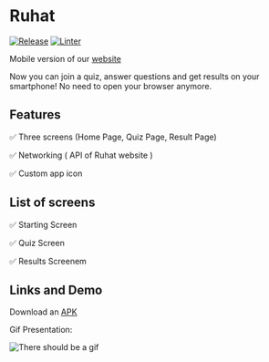 # Ruhat
[![Release](https://github.com/AhmadAlhussin2/ruhat_mobile/actions/workflows/flutter.yml/badge.svg?branch=main)](https://github.com/AhmadAlhussin2/ruhat_mobile/actions/workflows/flutter.yml)
[![Linter](https://github.com/AhmadAlhussin2/ruhat_mobile/actions/workflows/analyze.yml/badge.svg)](https://github.com/AhmadAlhussin2/ruhat_mobile/actions/workflows/analyze.yml)

Mobile version of our [website](https://daber.space)

Now you can join a quiz, answer questions and get results on your smartphone! No need to open your browser anymore.

## Features

✅ Three screens (Home Page, Quiz Page, Result Page)

✅ Networking ( API of Ruhat website )

✅ Custom app icon


## List of screens

✅ Starting Screen

✅ Quiz Screen

✅ Results Screenem

## Links and Demo

Download an [APK](https://drive.google.com/file/d/1xwOhSGE95xUcCKwXYQGFqO2j9w3RKiQy/view?usp=sharing)

Gif Presentation:

![There should be a gif](https://media0.giphy.com/media/lbKYo3ioG5TRPivoWy/giphy.gif?cid=790b7611c1037d3bf9c381169eb3163d4dbed72c1c12e255&rid=giphy.gif&ct=g)
